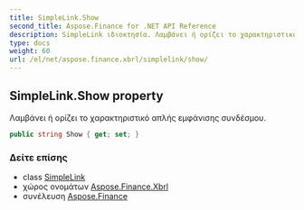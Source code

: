 ```yaml
---
title: SimpleLink.Show
second_title: Aspose.Finance for .NET API Reference
description: SimpleLink ιδιοκτησία. Λαμβάνει ή ορίζει το χαρακτηριστικό απλής εμφάνισης συνδέσμου.
type: docs
weight: 60
url: /el/net/aspose.finance.xbrl/simplelink/show/
---
```

## SimpleLink.Show property

Λαμβάνει ή ορίζει το χαρακτηριστικό απλής εμφάνισης συνδέσμου.

```csharp
public string Show { get; set; }
```

### Δείτε επίσης

* class [SimpleLink](../)
* χώρος ονομάτων [Aspose.Finance.Xbrl](../../simplelink/)
* συνέλευση [Aspose.Finance](../../../)


